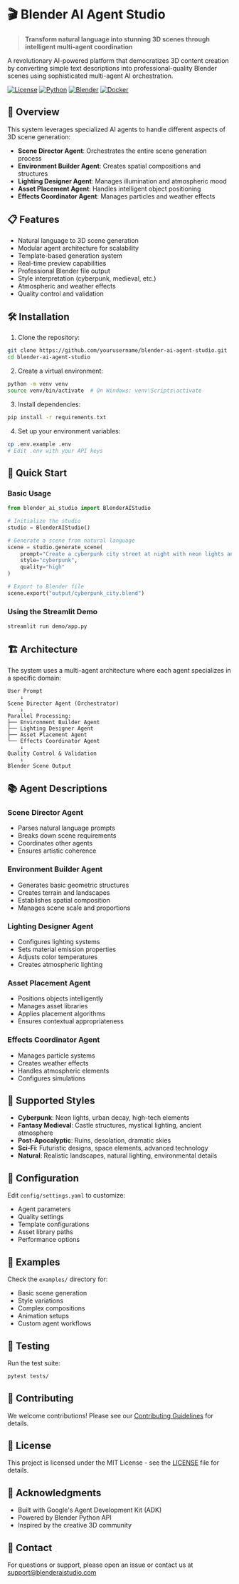 # 🎬 Blender AI Agent Studio

> **Transform natural language into stunning 3D scenes through intelligent multi-agent coordination**

A revolutionary AI-powered platform that democratizes 3D content creation by converting simple text descriptions into professional-quality Blender scenes using sophisticated multi-agent AI orchestration.

[![License](https://img.shields.io/badge/license-MIT-blue.svg)](LICENSE)
[![Python](https://img.shields.io/badge/python-3.11+-blue.svg)](https://python.org)
[![Blender](https://img.shields.io/badge/blender-4.0+-orange.svg)](https://blender.org)
[![Docker](https://img.shields.io/badge/docker-ready-blue.svg)](Dockerfile)

## 🚀 Overview

This system leverages specialized AI agents to handle different aspects of 3D scene generation:

- **Scene Director Agent**: Orchestrates the entire scene generation process
- **Environment Builder Agent**: Creates spatial compositions and structures
- **Lighting Designer Agent**: Manages illumination and atmospheric mood
- **Asset Placement Agent**: Handles intelligent object positioning
- **Effects Coordinator Agent**: Manages particles and weather effects

## 📋 Features

- Natural language to 3D scene generation
- Modular agent architecture for scalability
- Template-based generation system
- Real-time preview capabilities
- Professional Blender file output
- Style interpretation (cyberpunk, medieval, etc.)
- Atmospheric and weather effects
- Quality control and validation

## 🛠️ Installation

1. Clone the repository:
```bash
git clone https://github.com/yourusername/blender-ai-agent-studio.git
cd blender-ai-agent-studio
```

2. Create a virtual environment:
```bash
python -m venv venv
source venv/bin/activate  # On Windows: venv\Scripts\activate
```

3. Install dependencies:
```bash
pip install -r requirements.txt
```

4. Set up your environment variables:
```bash
cp .env.example .env
# Edit .env with your API keys
```

## 🎯 Quick Start

### Basic Usage

```python
from blender_ai_studio import BlenderAIStudio

# Initialize the studio
studio = BlenderAIStudio()

# Generate a scene from natural language
scene = studio.generate_scene(
    prompt="Create a cyberpunk city street at night with neon lights and rain",
    style="cyberpunk",
    quality="high"
)

# Export to Blender file
scene.export("output/cyberpunk_city.blend")
```

### Using the Streamlit Demo

```bash
streamlit run demo/app.py
```

## 🏗️ Architecture

The system uses a multi-agent architecture where each agent specializes in a specific domain:

```
User Prompt
    ↓
Scene Director Agent (Orchestrator)
    ↓
Parallel Processing:
├── Environment Builder Agent
├── Lighting Designer Agent
├── Asset Placement Agent
└── Effects Coordinator Agent
    ↓
Quality Control & Validation
    ↓
Blender Scene Output
```

## 📚 Agent Descriptions

### Scene Director Agent
- Parses natural language prompts
- Breaks down scene requirements
- Coordinates other agents
- Ensures artistic coherence

### Environment Builder Agent
- Generates basic geometric structures
- Creates terrain and landscapes
- Establishes spatial composition
- Manages scene scale and proportions

### Lighting Designer Agent
- Configures lighting systems
- Sets material emission properties
- Adjusts color temperatures
- Creates atmospheric lighting

### Asset Placement Agent
- Positions objects intelligently
- Manages asset libraries
- Applies placement algorithms
- Ensures contextual appropriateness

### Effects Coordinator Agent
- Manages particle systems
- Creates weather effects
- Handles atmospheric elements
- Configures simulations

## 🎨 Supported Styles

- **Cyberpunk**: Neon lights, urban decay, high-tech elements
- **Fantasy Medieval**: Castle structures, mystical lighting, ancient atmosphere
- **Post-Apocalyptic**: Ruins, desolation, dramatic skies
- **Sci-Fi**: Futuristic designs, space elements, advanced technology
- **Natural**: Realistic landscapes, natural lighting, environmental details

## 🔧 Configuration

Edit `config/settings.yaml` to customize:

- Agent parameters
- Quality settings
- Template configurations
- Asset library paths
- Performance options

## 📝 Examples

Check the `examples/` directory for:

- Basic scene generation
- Style variations
- Complex compositions
- Animation setups
- Custom agent workflows

## 🧪 Testing

Run the test suite:

```bash
pytest tests/
```

## 🤝 Contributing

We welcome contributions! Please see our [Contributing Guidelines](CONTRIBUTING.md) for details.

## 📄 License

This project is licensed under the MIT License - see the [LICENSE](LICENSE) file for details.

## 🙏 Acknowledgments

- Built with Google's Agent Development Kit (ADK)
- Powered by Blender Python API
- Inspired by the creative 3D community

## 📧 Contact

For questions or support, please open an issue or contact us at support@blenderaistudio.com